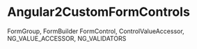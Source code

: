 # Angular2CustomFormControls

FormGroup, FormBuilder
FormControl, ControlValueAccessor, NG_VALUE_ACCESSOR, NG_VALIDATORS
